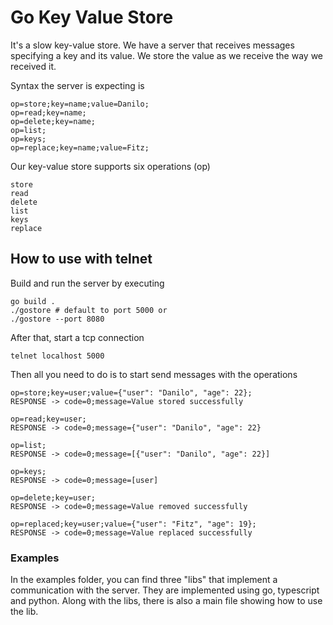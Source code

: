 # Go Key Value Store

It's a slow key-value store. We have a server that receives messages specifying a
key and its value. We store the value as we receive the way we received it.

Syntax the server is expecting is

```
op=store;key=name;value=Danilo;
op=read;key=name;
op=delete;key=name;
op=list;
op=keys;
op=replace;key=name;value=Fitz;
```

Our key-value store supports six operations (op)

```
store
read
delete
list
keys
replace
```

## How to use with telnet

Build and run the server by executing

```
go build . 
./gostore # default to port 5000 or
./gostore --port 8080
```

After that, start a tcp connection

```
telnet localhost 5000
```

Then all you need to do is to start send messages with the operations

```
op=store;key=user;value={"user": "Danilo", "age": 22};
RESPONSE -> code=0;message=Value stored successfully

op=read;key=user;
RESPONSE -> code=0;message={"user": "Danilo", "age": 22}

op=list;
RESPONSE -> code=0;message=[{"user": "Danilo", "age": 22}]

op=keys;
RESPONSE -> code=0;message=[user]

op=delete;key=user;
RESPONSE -> code=0;message=Value removed successfully

op=replaced;key=user;value={"user": "Fitz", "age": 19};
RESPONSE -> code=0;message=Value replaced successfully
```

### Examples

In the examples folder, you can find three "libs" that implement a communication
with the server. They are implemented using go, typescript and python. Along
with the libs, there is also a main file showing how to use the lib.
